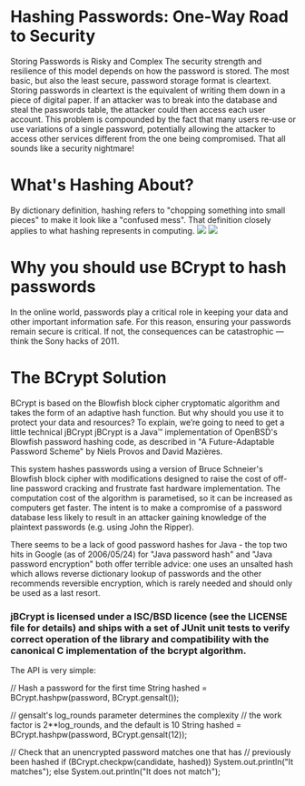 # Hashing Passwords: One-Way Road to Security
Storing Passwords is Risky and Complex
The security strength and resilience of this model depends on how the password is stored. The most basic, but also the least secure, password storage format is cleartext.
Storing passwords in cleartext is the equivalent of writing them down in a piece of digital paper. If an attacker was to break into the database and steal the passwords table, the attacker could then access each user account. This problem is compounded by the fact that many users re-use or use variations of a single password, potentially allowing the attacker to access other services different from the one being compromised. That all sounds like a security nightmare!
# What's Hashing About?
By dictionary definition, hashing refers to "chopping something into small pieces" to make it look like a "confused mess". That definition closely applies to what hashing represents in computing.
![](https://images.ctfassets.net/23aumh6u8s0i/3xP2opDfoin34ScJZMBQB5/bd706f86ade6ad72513eea23d22b039b/encryption-flow)
![](https://images.ctfassets.net/23aumh6u8s0i/ES2U6Gx7w0yVF9Asidr26/75531c3695f09272142b543a94acc0de/hash-flow)
# Why you should use BCrypt to hash passwords
In the online world, passwords play a critical role in keeping your data and other important information safe. For this reason, ensuring your passwords remain secure is critical. If not, the consequences can be catastrophic — think the Sony hacks of 2011.
# The BCrypt Solution
BCrypt is based on the Blowfish block cipher cryptomatic algorithm and takes the form of an adaptive hash function. But why should you use it to protect your data and resources? To explain, we’re going to need to get a little technical
jBCrypt
jBCrypt is a Java™ implementation of OpenBSD's Blowfish password hashing code, as described in "A Future-Adaptable Password Scheme" by Niels Provos and David Mazières.

This system hashes passwords using a version of Bruce Schneier's Blowfish block cipher with modifications designed to raise the cost of off-line password cracking and frustrate fast hardware implementation. The computation cost of the algorithm is parametised, so it can be increased as computers get faster. The intent is to make a compromise of a password database less likely to result in an attacker gaining knowledge of the plaintext passwords (e.g. using John the Ripper).

There seems to be a lack of good password hashes for Java - the top two hits in Google (as of 2006/05/24) for "Java password hash" and "Java password encryption" both offer terrible advice: one uses an unsalted hash which allows reverse dictionary lookup of passwords and the other recommends reversible encryption, which is rarely needed and should only be used as a last resort.

### jBCrypt is licensed under a ISC/BSD licence (see the LICENSE file for details) and ships with a set of JUnit unit tests to verify correct operation of the library and compatibility with the canonical C implementation of the bcrypt algorithm.

The API is very simple:

// Hash a password for the first time
String hashed = BCrypt.hashpw(password, BCrypt.gensalt());

// gensalt's log_rounds parameter determines the complexity
// the work factor is 2**log_rounds, and the default is 10
String hashed = BCrypt.hashpw(password, BCrypt.gensalt(12));

// Check that an unencrypted password matches one that has
// previously been hashed
if (BCrypt.checkpw(candidate, hashed))
	System.out.println("It matches");
else
	System.out.println("It does not match");